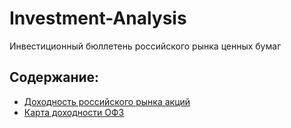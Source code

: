 # Investment-Analysis
Инвестиционный бюллетень российского рынка ценных бумаг

## Содержание:
- [Доходность российского рынка акций](imoex_performance.ipynb)
- [Карта доходности ОФЗ](gov_bond_yield_map.ipynb)
